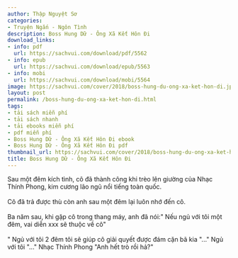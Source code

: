 ```yaml
---
author: Thập Nguyệt Sơ
categories:
- Truyện Ngắn - Ngôn Tình
description: Boss Hung Dữ - Ông Xã Kết Hôn Đi
download_links:
- info: pdf
  url: https://sachvui.com/download/pdf/5562
- info: epub
  url: https://sachvui.com/download/epub/5563
- info: mobi
  url: https://sachvui.com/download/mobi/5564
image: https://sachvui.com/cover/2018/boss-hung-du-ong-xa-ket-hon-di.jpg
layout: post
permalink: /boss-hung-du-ong-xa-ket-hon-di.html
tags:
- tải sách miễn phí
- tải sách nhanh
- tải ebooks miễn phí
- pdf miễn phí
- Boss Hung Dữ - Ông Xã Kết Hôn Đi ebook
- Boss Hung Dữ - Ông Xã Kết Hôn Đi pdf
thumbnail_url: https://sachvui.com/cover/2018/boss-hung-du-ong-xa-ket-hon-di.jpg
title: Boss Hung Dữ - Ông Xã Kết Hôn Đi
---
```


 <div class="item-desc text-justify"> <p>Sau một đêm kích tình, cô đã thành công khi trèo lên giường của Nhạc Thính Phong, kim cương lão ngũ nổi tiếng toàn quốc.<br><br>Cô đã trả được thù còn anh sau một đêm lại luôn nhớ đến cô.<br><br>Ba năm sau, khi gặp cô trong thang máy, anh đã nói:" Nếu ngủ với tôi một đêm, vai diễn xxx sẽ thuộc về cô"<br><br>" Ngủ với tôi 2 đêm tôi sẽ giúp cô giải quyết được đám cặn bã kia "..." Ngủ với tôi "..." Nhạc Thính Phong "Anh hết trò rồi hả?"</p> </div>